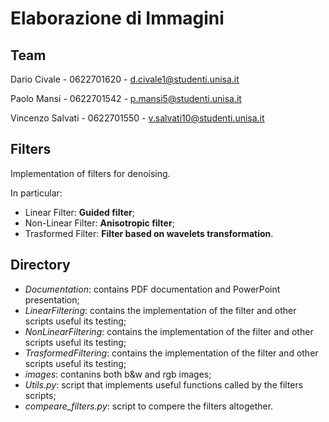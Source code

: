 # Elaborazione di Immagini

## Team

Dario Civale - 0622701620 - d.civale1@studenti.unisa.it

Paolo Mansi - 0622701542 - p.mansi5@studenti.unisa.it

Vincenzo Salvati - 0622701550 - v.salvati10@studenti.unisa.it

## Filters

Implementation of filters for denoising.

In particular:

- Linear Filter: **Guided filter**;
- Non-Linear Filter: **Anisotropic filter**;
- Trasformed Filter: **Filter based on wavelets transformation**.

## Directory
- _Documentation_: contains PDF documentation and PowerPoint presentation;
- _LinearFiltering_: contains the implementation of the filter and other scripts useful its testing;
- _NonLinearFiltering_: contains the implementation of the filter and other scripts useful its testing;
- _TrasformedFiltering_: contains the implementation of the filter and other scripts useful its testing;
- _images_: contanins both b&w and rgb images;
- _Utils.py_: script that implements useful functions called by the filters scripts;
- _compeare_filters.py_: script to compere the filters altogether.
